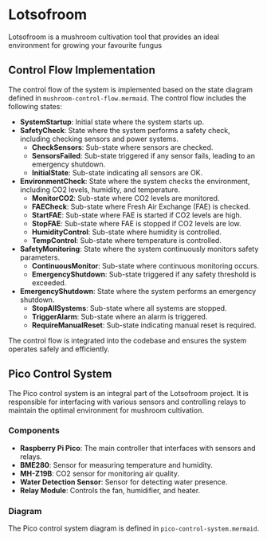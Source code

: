 # Lotsofroom
Lotsofroom is a mushroom cultivation tool that provides an ideal environment for growing your favourite fungus

## Control Flow Implementation

The control flow of the system is implemented based on the state diagram defined in `mushroom-control-flow.mermaid`. The control flow includes the following states:

- **SystemStartup**: Initial state where the system starts up.
- **SafetyCheck**: State where the system performs a safety check, including checking sensors and power systems.
  - **CheckSensors**: Sub-state where sensors are checked.
  - **SensorsFailed**: Sub-state triggered if any sensor fails, leading to an emergency shutdown.
  - **InitialState**: Sub-state indicating all sensors are OK.
- **EnvironmentCheck**: State where the system checks the environment, including CO2 levels, humidity, and temperature.
  - **MonitorCO2**: Sub-state where CO2 levels are monitored.
  - **FAECheck**: Sub-state where Fresh Air Exchange (FAE) is checked.
  - **StartFAE**: Sub-state where FAE is started if CO2 levels are high.
  - **StopFAE**: Sub-state where FAE is stopped if CO2 levels are low.
  - **HumidityControl**: Sub-state where humidity is controlled.
  - **TempControl**: Sub-state where temperature is controlled.
- **SafetyMonitoring**: State where the system continuously monitors safety parameters.
  - **ContinuousMonitor**: Sub-state where continuous monitoring occurs.
  - **EmergencyShutdown**: Sub-state triggered if any safety threshold is exceeded.
- **EmergencyShutdown**: State where the system performs an emergency shutdown.
  - **StopAllSystems**: Sub-state where all systems are stopped.
  - **TriggerAlarm**: Sub-state where an alarm is triggered.
  - **RequireManualReset**: Sub-state indicating manual reset is required.

The control flow is integrated into the codebase and ensures the system operates safely and efficiently.

## Pico Control System

The Pico control system is an integral part of the Lotsofroom project. It is responsible for interfacing with various sensors and controlling relays to maintain the optimal environment for mushroom cultivation.

### Components

- **Raspberry Pi Pico**: The main controller that interfaces with sensors and relays.
- **BME280**: Sensor for measuring temperature and humidity.
- **MH-Z19B**: CO2 sensor for monitoring air quality.
- **Water Detection Sensor**: Sensor for detecting water presence.
- **Relay Module**: Controls the fan, humidifier, and heater.

### Diagram

The Pico control system diagram is defined in `pico-control-system.mermaid`.
